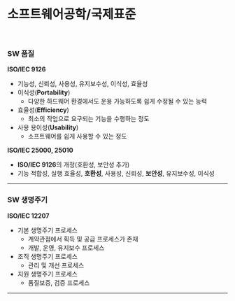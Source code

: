 # 소프트웨어공학/국제표준

<br>

### SW 품질

**ISO/IEC 9126**

* 기능성, 신뢰성, 사용성, 유지보수성, 이식성, 효율성
* 이식성(**Portability**)
  * 다양한 하드웨어 환경에서도 운용 가능하도록 쉽게 수정될 수 있는 능력
* 효율성(**Efficiency**)
  * 최소의 작업으로 요구되는 기능을 수행하는 정도
* 사용 용이성(**Usability**)
  * 소프트웨어를 쉽게 사용할 수 있는 정도

**ISO/IEC 25000, 25010**

* **ISO/IEC 9126**의 개정(호환성, 보안성 추가)
* 기능 적합성, 실행 효율성, **호환성**, 사용성, 신뢰성, **보안성**, 유지보수성, 이식성

---

### SW 생명주기

**ISO/IEC 12207**

* 기본 생명주기 프로세스
  * 계약관점에서 획득 및 공급 프로세스가 존재
  * 개발, 운영, 유지보수 프로세스
* 조직 생명주기 프로세스
  * 관리 및 개선 프로세스
* 지원 생명주기 프로세스
  * 품질보증, 검증 프로세스

---

